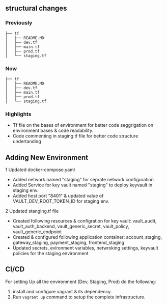## structural changes
### Previously
```
├── tf
│   ├── README.MD
│   ├── dev.tf
│   ├── main.tf
│   ├── prod.tf
│   └── staging.tf
```
### Now
```
├── tf
│   ├── README.MD
│   ├── dev.tf
│   ├── main.tf
│   ├── prod.tf
│   └── staging.tf
```

### Highlights
* Tf file on the bases of environment for better code seggrigation on environment bases & code readability.
* Code commenting in staging tf file for better code structure undertanding 
 
 ## Adding New Environment

 1 Updated docker-compose.yaml
 * Added network named "staging" for seprate network configuration
 * Added Service for key vault named "staging" to deploy keyvault in staging env.
 * Added host port "8401" & updated value of VAULT_DEV_ROOT_TOKEN_ID for staging env.

2 Updated stanging.tf file
*  Created following resources & configration for key vault: vault_audit, vault_auth_backend, vault_generic_secret, vault_policy, vault_generic_endpoint
*  Created & configured following application container: account_staging, gateway_staging, payment_staging, frontend_staging
*  Updated secrets, evironment variables, netwroking settings, keyvault policies for the staging environment

## CI/CD

For setting Up all the environment (Dev, Staging, Prod) do the following:
1. install and configure vagrant & its dependency.
2. Run ```vagrant up``` command to setup the complete infrastructure.